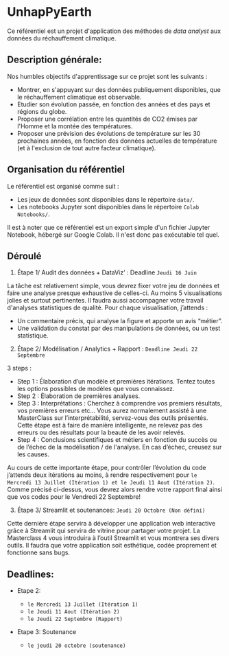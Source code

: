 
# UnhapPyEarth

Ce référentiel est un projet d'application des méthodes de *data analyst* aux
données du réchauffement climatique.


## Description générale:

Nos humbles objectifs d'apprentissage sur ce projet sont les suivants :
* Montrer, en s'appuyant sur des données publiquement disponibles, que le
réchauffement climatique est observable.
* Etudier son évolution passée, en fonction des années et des pays et régions
du globe.
* Proposer une corrélation entre les quantités de CO2 émises par l'Homme et la
montée des températures.
* Proposer une prévision des évolutions de température sur les 30 prochaines
années, en fonction des données actuelles de température (et à l'exclusion de
tout autre facteur climatique).


## Organisation du référentiel

Le référentiel est organisé comme suit :
* Les jeux de données sont disponibles dans le répertoire `data/`.
* Les notebooks Jupyter sont disponibles dans le répertoire `Colab Notebooks/`.

Il est à noter que ce référentiel est un export simple d'un fichier Jupyter
Notebook, hébergé sur Google Colab. Il n'est donc pas exécutable tel quel.


## Déroulé

1. Étape 1/ Audit des données + DataViz’ : Deadline  `Jeudi 16 Juin`

La tâche est relativement simple, vous devrez fixer votre jeu de données et faire une analyse presque exhaustive de celles-ci.
 Au moins 5 visualisations jolies et surtout pertinentes. Il faudra aussi accompagner votre travail d'analyses statistiques de qualité.
Pour chaque visualisation, j’attends :
* Un commentaire précis, qui analyse la figure et apporte un avis “métier”.
* Une validation du constat par des manipulations de données, ou un test statistique.

2. Étape 2/ Modélisation / Analytics + Rapport : `Deadline Jeudi 22 Septembre`

3 steps :
* Step 1 : Élaboration d’un modèle et premières itérations. Tentez toutes les options possibles de modèles que vous connaissez.
* Step 2 : Élaboration de premières analyses.
* Step 3 : Interprétations : Cherchez à comprendre vos premiers résultats, vos premières erreurs etc... Vous aurez normalement assisté à une MasterClass sur l’interprétabilité, servez-vous des outils présentés. Cette étape est à faire de manière intelligente, ne relevez pas des erreurs ou des résultats pour la beauté de les avoir relevés.
* Step 4 : Conclusions scientifiques et métiers en fonction du succès ou de l’échec de la modélisation / de l'analyse. En cas d’échec, creusez sur les causes.

Au cours de cette importante étape, pour contrôler l’évolution du code j’attends deux itérations au moins, à rendre respectivement pour `le Mercredi 13 Juillet (Itération 1) et le Jeudi 11 Aout (Itération 2)`.
Comme précisé ci-dessus, vous devrez alors rendre votre rapport final ainsi que vos codes pour le Vendredi 22 Septembre!

3. Étape 3/ Streamlit et soutenances: `Jeudi 20 Octobre (Non défini)`

Cette dernière étape servira à développer une application web interactive grâce à Streamlit qui servira de vitrine pour partager votre projet. La Masterclass 4 vous introduira à l’outil Streamlit et vous montrera ses divers outils.
Il faudra que votre application soit esthétique, codée proprement et fonctionne sans bugs.

## Deadlines:

* Etape 2:
  * `le Mercredi 13 Juillet (Itération 1)`
  * `le Jeudi 11 Aout (Itération 2)`
  * `le Jeudi 22 Septembre (Rapport)`

* Etape 3: Soutenance
  * `le jeudi 20 octobre (soutenance)`
